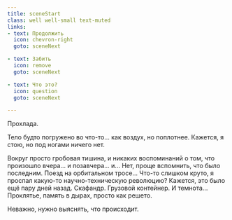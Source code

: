 ```yaml
---
title: sceneStart
class: well well-small text-muted
links:
- text: Продолжить
  icon: chevron-right
  goto: sceneNext

- text: Забить
  icon: remove
  goto: sceneNext

- text: Что это?
  icon: question
  goto: sceneNext

---
```


Прохлада.

Тело будто погружено во что-то... как воздух, но поплотнее. Кажется, я стою, но под ногами ничего нет.

Вокруг просто гробовая тишина, и никаких воспоминаний о том, что произошло вчера... и позавчера... и...
Нет, проще вспомнить, что было последним. Поезд на орбитальном тросе... Что-то слишком круто, я проспал какую-то научно-техническую революцию? Кажется, это было ещё пару дней назад. Скафандр. Грузовой контейнер. И темнота... Проклятье, память в дырах, просто как решето.

Неважно, нужно выяснять, что происходит.

